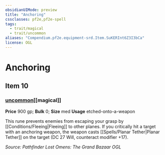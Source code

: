 ```yaml
---
obsidianUIMode: preview
title: "Anchoring"
cssclasses: pf2e,pf2e-spell
tags:
  - trait/magical
  - trait/uncommon
aliases: "Compendium.pf2e.equipment-srd.Item.SuKERInt6Z3I3bCa"
license: OGL
---
```

# Anchoring
## Item 10
### [uncommon](uncommon "Uncommon Rarity Trait")[[magical]]


**Price** 900 gp; 
**Bulk** 0; **Size** med
**Usage** etched-onto-a-weapon

This rune prevents enemies from escaping your grasp by [[Conditions/Fleeing|Fleeing]] to other planes. If you critically hit a target with an anchoring weapon, the weapon casts [[Spells/Planar Tether|Planar Tether]] on the target (DC 27 Will, counteract modifier +17).

*Source: Pathfinder Lost Omens: The Grand Bazaar*
*OGL*